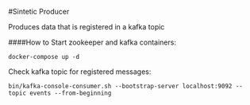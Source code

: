 #Sintetic Producer

Produces data that is registered in a kafka topic


####How to
Start zookeeper and kafka containers:

`docker-compose up -d`


Check kafka topic for registered messages:

`bin/kafka-console-consumer.sh --bootstrap-server localhost:9092 --topic events --from-beginning`

